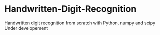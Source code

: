 # Handwritten-Digit-Recognition
Handwritten digit recognition from scratch with Python, numpy and scipy
Under developement
